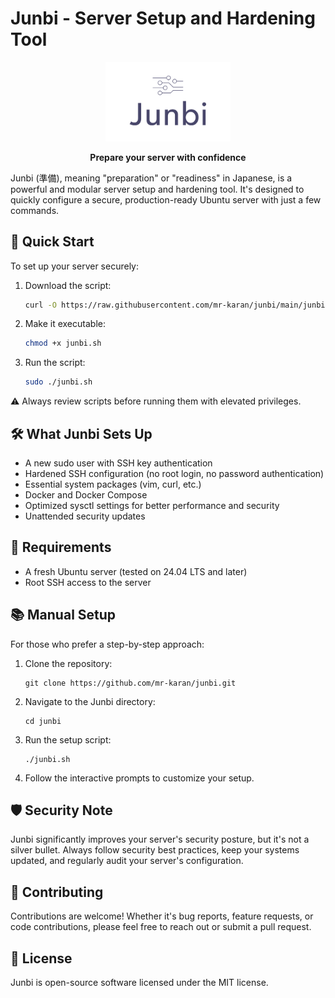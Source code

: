 # Junbi - Server Setup and Hardening Tool

<p align="center">
  <img src="/docs/logo.png" alt="Junbi Logo" width="200"/>
</p>

<p align="center">
  <strong>Prepare your server with confidence</strong>
</p>

Junbi (準備), meaning "preparation" or "readiness" in Japanese, is a powerful and modular server setup and hardening tool. It's designed to quickly configure a secure, production-ready Ubuntu server with just a few commands.

## 🚀 Quick Start

To set up your server securely:

1. Download the script:
   ```bash
   curl -O https://raw.githubusercontent.com/mr-karan/junbi/main/junbi.sh
   ```

2. Make it executable:
   ```bash
   chmod +x junbi.sh
   ```

3. Run the script:
   ```bash
   sudo ./junbi.sh
   ```

⚠️ Always review scripts before running them with elevated privileges.

## 🛠️ What Junbi Sets Up

- A new sudo user with SSH key authentication
- Hardened SSH configuration (no root login, no password authentication)
- Essential system packages (vim, curl, etc.)
- Docker and Docker Compose
- Optimized sysctl settings for better performance and security
- Unattended security updates

## 🔧 Requirements

- A fresh Ubuntu server (tested on 24.04 LTS and later)
- Root SSH access to the server

## 📚 Manual Setup

For those who prefer a step-by-step approach:

1. Clone the repository:
   ```
   git clone https://github.com/mr-karan/junbi.git
   ```
2. Navigate to the Junbi directory:
   ```
   cd junbi
   ```
3. Run the setup script:
   ```
   ./junbi.sh
   ```
4. Follow the interactive prompts to customize your setup.

## 🛡️ Security Note

Junbi significantly improves your server's security posture, but it's not a silver bullet. Always follow security best practices, keep your systems updated, and regularly audit your server's configuration.

## 🤝 Contributing

Contributions are welcome! Whether it's bug reports, feature requests, or code contributions, please feel free to reach out or submit a pull request.

## 📜 License

Junbi is open-source software licensed under the MIT license.

